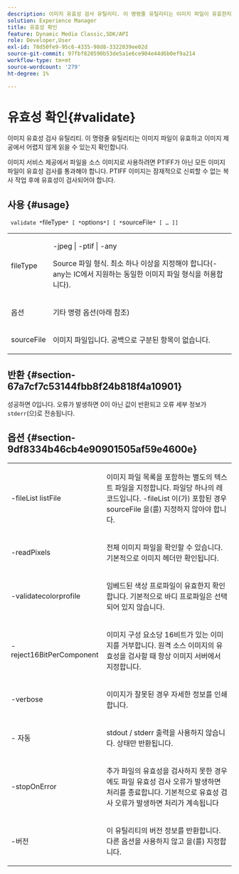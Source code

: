 ```yaml
---
description: 이미지 유효성 검사 유틸리티. 이 명령줄 유틸리티는 이미지 파일이 유효한지 확인하고 이미지 제공이 어려움 없이 읽을 수 있는지 확인합니다.
solution: Experience Manager
title: 유효성 확인
feature: Dynamic Media Classic,SDK/API
role: Developer,User
exl-id: 78d50fe9-95c6-4335-98d8-3322839ee02d
source-git-commit: 97fbf820590b53de5a1e6ce904e44d6b0ef9a214
workflow-type: tm+mt
source-wordcount: '279'
ht-degree: 1%

---
```


# 유효성 확인{#validate}

이미지 유효성 검사 유틸리티. 이 명령줄 유틸리티는 이미지 파일이 유효하고 이미지 제공에서 어렵지 않게 읽을 수 있는지 확인합니다.

이미지 서비스 제공에서 파일을 소스 이미지로 사용하려면 PTIFF가 아닌 모든 이미지 파일이 유효성 검사를 통과해야 합니다. PTIFF 이미지는 잠재적으로 신뢰할 수 없는 복사 작업 후에 유효성이 검사되어야 합니다.

## 사용 {#usage}

` validate *`fileType`* [ *`options`*] [ *`sourceFile`* [ … ]]`

<table id="simpletable_D2C6B20E1007433AB4184A73046A44F0"> 
 <tr class="strow"> 
  <td class="stentry"> <p> <span class="codeph"> <span class="varname"> fileType </span> </span> </p> </td> 
  <td class="stentry"> <p> <span class="codeph"> -jpeg | -ptif | -any </span> </p> <p>Source 파일 형식. 최소 하나 이상을 지정해야 합니다(-any는 IC에서 지원하는 동일한 이미지 파일 형식을 허용합니다). </p> </td> 
 </tr> 
 <tr class="strow"> 
  <td class="stentry"> <p> <span class="codeph"> <span class="varname"> 옵션 </span> </span> </p> </td> 
  <td class="stentry"> <p>기타 명령 옵션(아래 참조) </p> </td> 
 </tr> 
 <tr class="strow"> 
  <td class="stentry"> <p> <span class="codeph"> <span class="varname"> sourceFile </span> </span> </p> </td> 
  <td class="stentry"> <p> 이미지 파일입니다. 공백으로 구분된 항목이 없습니다. </p> </td> 
 </tr> 
</table>

## 반환 {#section-67a7cf7c53144fbb8f24b818f4a10901}

성공하면 0입니다. 오류가 발생하면 0이 아닌 값이 반환되고 오류 세부 정보가 `stderr`(으)로 전송됩니다.

## 옵션 {#section-9df8334b46cb4e90901505af59e4600e}

<table id="simpletable_004B1A29BDFD40A9B89E4CBD23119B3F"> 
 <tr class="strow"> 
  <td class="stentry"> <p> <span class="codeph"> -fileList <span class="varname"> listFile </span> </span> </p> </td> 
  <td class="stentry"> <p>이미지 파일 목록을 포함하는 별도의 텍스트 파일을 지정합니다. 파일당 하나의 레코드입니다. <span class="codeph"> -fileList </span>이(가) 포함된 경우 <span class="varname"> sourceFile </span>을(를) 지정하지 않아야 합니다. </p> </td> 
 </tr> 
 <tr class="strow"> 
  <td class="stentry"> <p> <span class="codeph"> -readPixels </span> </p> </td> 
  <td class="stentry"> <p>전체 이미지 파일을 확인할 수 있습니다. 기본적으로 이미지 헤더만 확인됩니다. </p> </td> 
 </tr> 
 <tr class="strow"> 
  <td class="stentry"> <p> <span class="codeph"> -validatecolorprofile </span> </p> </td> 
  <td class="stentry"> <p>임베드된 색상 프로파일이 유효한지 확인합니다. 기본적으로 바디 프로파일은 선택되어 있지 않습니다. </p> </td> 
 </tr> 
 <tr class="strow"> 
  <td class="stentry"> <p> <span class="codeph"> -reject16BitPerComponent </span> </p> </td> 
  <td class="stentry"> <p> 이미지 구성 요소당 16비트가 있는 이미지를 거부합니다. 원격 소스 이미지의 유효성을 검사할 때 항상 이미지 서버에서 지정합니다. </p> </td> 
 </tr> 
 <tr class="strow"> 
  <td class="stentry"> <p> <span class="codeph"> -verbose </span> </p> </td> 
  <td class="stentry"> <p> 이미지가 잘못된 경우 자세한 정보를 인쇄합니다. </p> </td> 
 </tr> 
 <tr class="strow"> 
  <td class="stentry"> <p> <span class="codeph"> - 자동 </span> </p> </td> 
  <td class="stentry"> <p><span class="codeph"> stdout </span>/ <span class="codeph"> stderr </span> 출력을 사용하지 않습니다. 상태만 반환됩니다. </p> </td> 
 </tr> 
 <tr class="strow"> 
  <td class="stentry"> <p> <span class="codeph"> -stopOnError </span> </p> </td> 
  <td class="stentry"> <p>추가 파일의 유효성을 검사하지 못한 경우에도 파일 유효성 검사 오류가 발생하면 처리를 종료합니다. 기본적으로 유효성 검사 오류가 발생하면 처리가 계속됩니다 </p> </td> 
 </tr> 
 <tr class="strow"> 
  <td class="stentry"> <p> <span class="codeph"> -버전 </span> </p> </td> 
  <td class="stentry"> <p>이 유틸리티의 버전 정보를 반환합니다. 다른 옵션을 사용하지 않고 을(를) 지정합니다. </p> </td> 
 </tr> 
</table>
